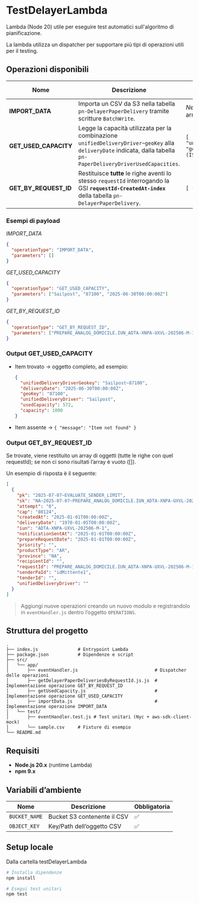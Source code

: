 # TestDelayerLambda

Lambda (Node 20) utile per eseguire test automatici sull'algoritmo di pianificazione.

La lambda utilizza un dispatcher per supportare più tipi di operazioni utili per il testing.

## Operazioni disponibili

| Nome | Descrizione | Parametri (`event.parameters`) |
|------|-------------|--------------------------------|
| **IMPORT_DATA** | Importa un CSV da S3 nella tabella `pn-DelayerPaperDelivery` tramite scritture `BatchWrite`. | _Nessuno_ → passare un array vuoto `[]` |
| **GET_USED_CAPACITY** | Legge la capacità utilizzata per la combinazione `unifiedDeliveryDriver~geoKey` alla `deliveryDate` indicata, dalla tabella `pn-PaperDeliveryDriverUsedCapacities`. | `[ "unifiedDeliveryDriver", "geoKey", "deliveryDate (ISO‑8601 UTC)" ]` |
| **GET_BY_REQUEST_ID**  | Restituisce **tutte** le righe aventi lo stesso `requestId` interrogando la GSI **`requestId-CreatedAt-index`** della tabella `pn-DelayerPaperDelivery`. | `[ requestId ]`                                                              |

### Esempi di payload

*IMPORT_DATA*

```json
{
  "operationType": "IMPORT_DATA",
  "parameters": []
}
```

*GET_USED_CAPACITY*

```json
{
  "operationType": "GET_USED_CAPACITY",
  "parameters": ["Sailpost", "87100", "2025-06-30T00:00:00Z"]
}
```

*GET_BY_REQUEST_ID*
```json
{
  "operationType": "GET_BY_REQUEST_ID",
  "parameters": ["PREPARE_ANALOG_DOMICILE.IUN_ADTA-XNPA-UXVL-202506-M-1.RECINDEX_0.ATTEMPT_0"]
}

```

### Output GET_USED_CAPACITY

* Item trovato → oggetto completo, ad esempio:
  ```json
  {
    "unifiedDeliveryDriverGeokey": "Sailpost~87100",
    "deliveryDate": "2025-06-30T00:00:00Z",
    "geoKey": "87100",
    "unifiedDeliveryDriver": "Sailpost",
    "usedCapacity": 572,
    "capacity": 1000
  }
  ```
* Item assente → `{ "message": "Item not found" }`

### Output GET_BY_REQUEST_ID
Se trovate, viene restituito un array di oggetti (tutte le righe con quel requestId); se non ci sono risultati l’array è vuoto ([]).

Un esempio di risposta è il seguente:
```json
[
  {
    "pk": "2025-07-07~EVALUATE_SENDER_LIMIT",
    "sk": "NA~2025-07-07~PREPARE_ANALOG_DOMICILE.IUN_ADTA-XNPA-UXVL-202506-M-1.RECINDEX_0.ATTEMPT_0",
    "attempt": "0",
    "cap": "80124",
    "createdAt": "2025-01-01T00:00:00Z",
    "deliveryDate": "1970-01-05T00:00:00Z",
    "iun": "ADTA-XNPA-UXVL-202506-M-1",
    "notificationSentAt": "2025-01-01T00:00:00Z",
    "prepareRequestDate": "2025-01-01T00:00:00Z",
    "priority": "",
    "productType": "AR",
    "province": "NA",
    "recipientId": "",
    "requestId": "PREPARE_ANALOG_DOMICILE.IUN_ADTA-XNPA-UXVL-202506-M-1.RECINDEX_0.ATTEMPT_0",
    "senderPaId": "idMittente1",
    "tenderId": "",
    "unifiedDeliveryDriver": ""
  }
]
```


> Aggiungi nuove operazioni creando un nuovo modulo e registrandolo in `eventHandler.js` dentro l’oggetto `OPERATIONS`.

## Struttura del progetto

```
.
├── index.js               # Entrypoint Lambda
├── package.json           # Dipendenze e script
├── src/
│   └── app/
│       ├── eventHandler.js                             # Dispatcher delle operazioni
│       ├── getDelayerPaperDeliveriesByRequestId.js.js  # Implementazione operazione GET_BY_REQUEST_ID
│       ├── getUsedCapacity.js                          # Implementazione operazione GET_USED_CAPACITY
│       ├── importData.js                               # Implementazione operazione IMPORT_DATA
│   └── test/
│       ├── eventHandler.test.js # Test unitari (Nyc + aws-sdk-client-mock)
│       └── sample.csv     # Fixture di esempio
└── README.md
```


## Requisiti

* **Node.js 20.x** (runtime Lambda)
* **npm 9.x**

## Variabili d’ambiente

| Nome           | Descrizione                                 | Obbligatoria |
|----------------|---------------------------------------------|--------------|
| `BUCKET_NAME`  | Bucket S3 contenente il CSV                 | ✅ |
| `OBJECT_KEY`   | Key/Path dell’oggetto CSV                   | ✅ |

## Setup locale
Dalla cartella testDelayerLambda

```bash
# Installa dipendenze
npm install

# Esegui test unitari
npm test
